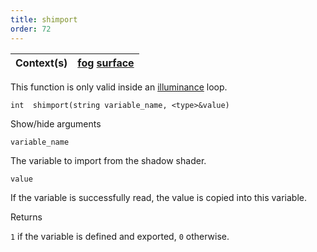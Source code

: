 ```yaml
---
title: shimport
order: 72
---
```

| Context(s) | [fog](../contexts/fog.html)  [surface](../contexts/surface.html) |
| --- | --- |
This function is only valid inside an [illuminance](illuminance.html "Loops through all light sources in the scene, calling the light shader for each light source to set the Cl and L global variables.") loop.

`int  shimport(string variable_name, <type>&value)`

Show/hide arguments

`variable_name`

The variable to import from the shadow shader.

`value`

If the variable is successfully read, the value is copied into this variable.

Returns

`1` if the variable is defined and exported, `0` otherwise.
